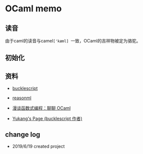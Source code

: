 # OCaml memo

## 读音

由于caml的读音与camel`['kæml] `一致，OCaml的吉祥物被定为骆驼。

## 初始化

## 资料

- [bucklescript](https://bucklescript.github.io/)

- [reasonml](https://reasonml.github.io/docs/zh-CN/what-and-why)

- [漫谈函数式编程：聊聊 OCaml](https://gitbook.cn/books/5c3dc86d21da07194d35f606/index.html)

- [ Yukang's Page (bucklescript 作者)](http://cyukang.com/)

## change log

- 2019/6/19 created project
